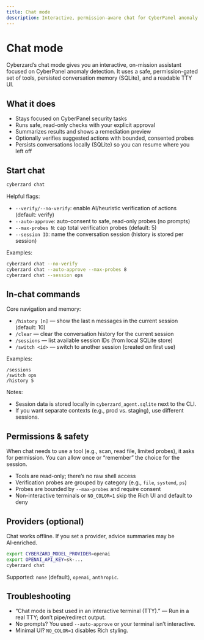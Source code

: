 ```yaml
---
title: Chat mode
description: Interactive, permission-aware chat for CyberPanel anomaly hunting
---
```


# Chat mode

Cyberzard’s chat mode gives you an interactive, on-mission assistant focused on CyberPanel anomaly detection. It uses a safe, permission-gated set of tools, persisted conversation memory (SQLite), and a readable TTY UI.

## What it does

- Stays focused on CyberPanel security tasks
- Runs safe, read-only checks with your explicit approval
- Summarizes results and shows a remediation preview
- Optionally verifies suggested actions with bounded, consented probes
- Persists conversations locally (SQLite) so you can resume where you left off

## Start chat

```bash
cyberzard chat
```

Helpful flags:

- `--verify/--no-verify`: enable AI/heuristic verification of actions (default: verify)
- `--auto-approve`: auto-consent to safe, read-only probes (no prompts)
- `--max-probes N`: cap total verification probes (default: 5)
- `--session ID`: name the conversation session (history is stored per session)

Examples:

```bash
cyberzard chat --no-verify
cyberzard chat --auto-approve --max-probes 8
cyberzard chat --session ops
```

## In-chat commands

Core navigation and memory:
- `/history [n]` — show the last n messages in the current session (default: 10)
- `/clear` — clear the conversation history for the current session
- `/sessions` — list available session IDs (from local SQLite store)
- `/switch <id>` — switch to another session (created on first use)

Examples:
```text
/sessions
/switch ops
/history 5
```

Notes:
- Session data is stored locally in `cyberzard_agent.sqlite` next to the CLI.
- If you want separate contexts (e.g., prod vs. staging), use different sessions.

## Permissions & safety

When chat needs to use a tool (e.g., scan, read file, limited probes), it asks for permission. You can allow once or “remember” the choice for the session.

- Tools are read-only; there’s no raw shell access
- Verification probes are grouped by category (e.g., `file`, `systemd`, `ps`)
- Probes are bounded by `--max-probes` and require consent
- Non-interactive terminals or `NO_COLOR=1` skip the Rich UI and default to deny

## Providers (optional)

Chat works offline. If you set a provider, advice summaries may be AI‑enriched.

```bash
export CYBERZARD_MODEL_PROVIDER=openai
export OPENAI_API_KEY=sk-...
cyberzard chat
```

Supported: `none` (default), `openai`, `anthropic`.

## Troubleshooting

- “Chat mode is best used in an interactive terminal (TTY).” — Run in a real TTY; don’t pipe/redirect output.
- No prompts? You used `--auto-approve` or your terminal isn’t interactive.
- Minimal UI? `NO_COLOR=1` disables Rich styling.
